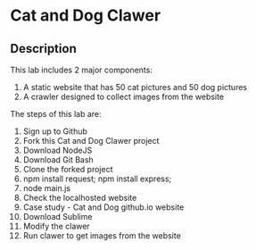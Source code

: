 # Cat and Dog Clawer

## Description

This lab includes 2 major components:
1. A static website that has 50 cat pictures and 50 dog pictures
2. A crawler designed to collect images from the website

The steps of this lab are:
1. Sign up to Github
2. Fork this Cat and Dog Clawer project
3. Download NodeJS
4. Download Git Bash
5. Clone the forked project
6. npm install request; npm install express;
7. node main.js
8. Check the localhosted website
9. Case study - Cat and Dog github.io website
10. Download Sublime
11. Modify the clawer
12. Run clawer to get images from the website
